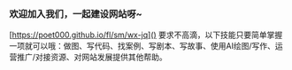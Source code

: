 ### 欢迎加入我们，一起建设网站呀~
[https://poet000.github.io/fl/sm/wx-jq]()
要求不高滴，以下技能只要简单掌握一项就可以哦：做图、写代码、找案例、写剧本、写故事、使用AI绘图/写作、运营推广/对接资源、对网站发展提供其他帮助。
